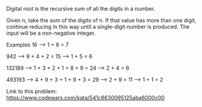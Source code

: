 Digital root is the recursive sum of all the digits in a number.

Given n, take the sum of the digits of n. If that value has more than one digit, continue reducing in this way until a single-digit number is produced. The input will be a non-negative integer.

Examples
16  -->  1 + 6 = 7

942  -->  9 + 4 + 2 = 15  -->  1 + 5 = 6

132189  -->  1 + 3 + 2 + 1 + 8 + 9 = 24  -->  2 + 4 = 6

493193  -->  4 + 9 + 3 + 1 + 9 + 3 = 29  -->  2 + 9 = 11  -->  1 + 1 = 2

Link to this problem: https://www.codewars.com/kata/541c8630095125aba6000c00
